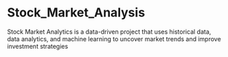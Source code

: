 # Stock_Market_Analysis
Stock Market Analytics is a data-driven project that uses historical data, data analytics, and machine learning to uncover market trends and improve investment strategies
